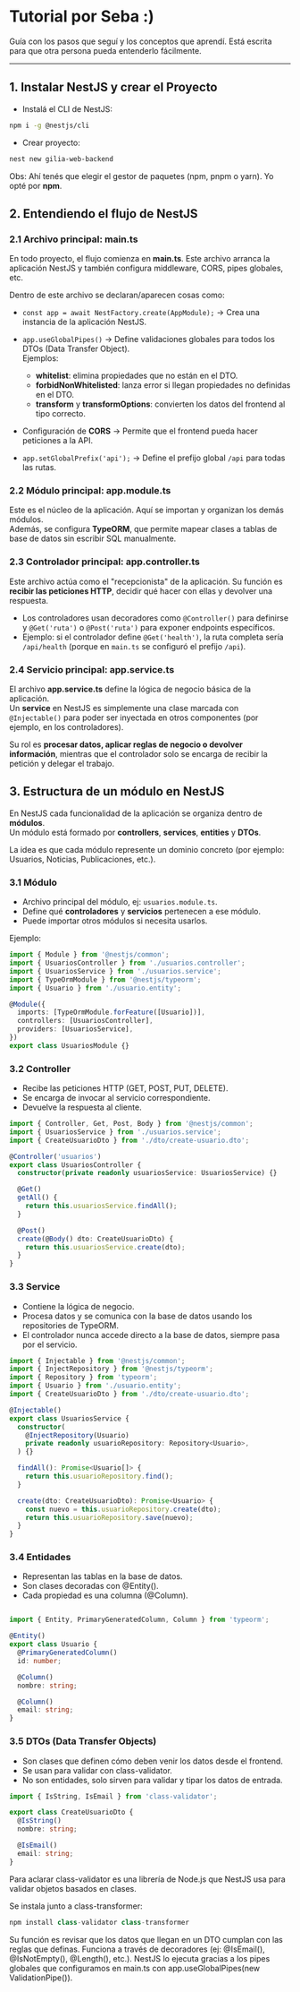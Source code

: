 # Tutorial por Seba :)

Guía con los pasos que seguí y los conceptos que aprendí. Está escrita para que otra persona pueda entenderlo fácilmente.

---

## 1. Instalar NestJS y crear el Proyecto

- Instalá el CLI de NestJS:
```bash
npm i -g @nestjs/cli
```

- Crear proyecto:
```bash
nest new gilia-web-backend
```

Obs: Ahí tenés que elegir el gestor de paquetes (npm, pnpm o yarn). Yo opté por **npm**.

## 2. Entendiendo el flujo de NestJS

### 2.1 Archivo principal: **main.ts**

En todo proyecto, el flujo comienza en **main.ts**. Este archivo arranca la aplicación NestJS y también configura middleware, CORS, pipes globales, etc.

Dentro de este archivo se declaran/aparecen cosas como:

- `const app = await NestFactory.create(AppModule);` → Crea una instancia de la aplicación NestJS.

- `app.useGlobalPipes()` → Define validaciones globales para todos los DTOs (Data Transfer Object).  
  Ejemplos:  
  - **whitelist**: elimina propiedades que no están en el DTO.  
  - **forbidNonWhitelisted**: lanza error si llegan propiedades no definidas en el DTO.  
  - **transform** y **transformOptions**: convierten los datos del frontend al tipo correcto.

- Configuración de **CORS**  → Permite que el frontend pueda hacer peticiones a la API.

- `app.setGlobalPrefix('api');` → Define el prefijo global `/api` para todas las rutas.


### 2.2 Módulo principal: **app.module.ts**

Este es el núcleo de la aplicación. Aquí se importan y organizan los demás módulos.  
Además, se configura **TypeORM**, que permite mapear clases a tablas de base de datos sin escribir SQL manualmente.

### 2.3 Controlador principal: **app.controller.ts**

Este archivo actúa como el "recepcionista" de la aplicación. Su función es **recibir las peticiones HTTP**, decidir qué hacer con ellas y devolver una respuesta.

- Los controladores usan decoradores como `@Controller()` para definirse y `@Get('ruta')` o `@Post('ruta')` para exponer endpoints específicos.
- Ejemplo: si el controlador define `@Get('health')`, la ruta completa sería `/api/health` (porque en `main.ts` se configuró el prefijo `/api`).


### 2.4 Servicio principal: **app.service.ts**

El archivo **app.service.ts** define la lógica de negocio básica de la aplicación.  
Un **service** en NestJS es simplemente una clase marcada con `@Injectable()` para poder ser inyectada en otros componentes (por ejemplo, en los controladores).  

Su rol es **procesar datos, aplicar reglas de negocio o devolver información**, mientras que el controlador solo se encarga de recibir la petición y delegar el trabajo.

## 3. Estructura de un módulo en NestJS

En NestJS cada funcionalidad de la aplicación se organiza dentro de **módulos**.  
Un módulo está formado por **controllers**, **services**, **entities** y **DTOs**.  

La idea es que cada módulo represente un dominio concreto (por ejemplo: Usuarios, Noticias, Publicaciones, etc.).


### 3.1 Módulo

- Archivo principal del módulo, ej: `usuarios.module.ts`.  
- Define qué **controladores** y **servicios** pertenecen a ese módulo.  
- Puede importar otros módulos si necesita usarlos.  

Ejemplo:
```typescript
import { Module } from '@nestjs/common';
import { UsuariosController } from './usuarios.controller';
import { UsuariosService } from './usuarios.service';
import { TypeOrmModule } from '@nestjs/typeorm';
import { Usuario } from './usuario.entity';

@Module({
  imports: [TypeOrmModule.forFeature([Usuario])],
  controllers: [UsuariosController],
  providers: [UsuariosService],
})
export class UsuariosModule {}
```

### 3.2 Controller
 - Recibe las peticiones HTTP (GET, POST, PUT, DELETE).
 - Se encarga de invocar al servicio correspondiente.
 - Devuelve la respuesta al cliente.

```typescript
import { Controller, Get, Post, Body } from '@nestjs/common';
import { UsuariosService } from './usuarios.service';
import { CreateUsuarioDto } from './dto/create-usuario.dto';

@Controller('usuarios')
export class UsuariosController {
  constructor(private readonly usuariosService: UsuariosService) {}

  @Get()
  getAll() {
    return this.usuariosService.findAll();
  }

  @Post()
  create(@Body() dto: CreateUsuarioDto) {
    return this.usuariosService.create(dto);
  }
}

```

### 3.3 Service
 - Contiene la lógica de negocio.
 - Procesa datos y se comunica con la base de datos usando los repositories de TypeORM.
 - El controlador nunca accede directo a la base de datos, siempre pasa por el servicio.

```typescript
import { Injectable } from '@nestjs/common';
import { InjectRepository } from '@nestjs/typeorm';
import { Repository } from 'typeorm';
import { Usuario } from './usuario.entity';
import { CreateUsuarioDto } from './dto/create-usuario.dto';

@Injectable()
export class UsuariosService {
  constructor(
    @InjectRepository(Usuario)
    private readonly usuarioRepository: Repository<Usuario>,
  ) {}

  findAll(): Promise<Usuario[]> {
    return this.usuarioRepository.find();
  }

  create(dto: CreateUsuarioDto): Promise<Usuario> {
    const nuevo = this.usuarioRepository.create(dto);
    return this.usuarioRepository.save(nuevo);
  }
}

```

### 3.4 Entidades
 - Representan las tablas en la base de datos.
 - Son clases decoradas con @Entity().
 - Cada propiedad es una columna (@Column).
```typescript

import { Entity, PrimaryGeneratedColumn, Column } from 'typeorm';

@Entity()
export class Usuario {
  @PrimaryGeneratedColumn()
  id: number;

  @Column()
  nombre: string;

  @Column()
  email: string;
}
```

### 3.5 DTOs (Data Transfer Objects)
- Son clases que definen cómo deben venir los datos desde el frontend.
- Se usan para validar con class-validator.
- No son entidades, solo sirven para validar y tipar los datos de entrada.

```typescript
import { IsString, IsEmail } from 'class-validator';

export class CreateUsuarioDto {
  @IsString()
  nombre: string;

  @IsEmail()
  email: string;
}
```
Para aclarar class-validator es una librería de Node.js que NestJS usa para validar objetos basados en clases.

Se instala junto a class-transformer:

```typescript
npm install class-validator class-transformer
```

Su función es revisar que los datos que llegan en un DTO cumplan con las reglas que definas. Funciona a través de decoradores (ej: @IsEmail(), @IsNotEmpty(), @Length(), etc.). NestJS lo ejecuta gracias a los pipes globales que configuramos en main.ts con app.useGlobalPipes(new ValidationPipe()).